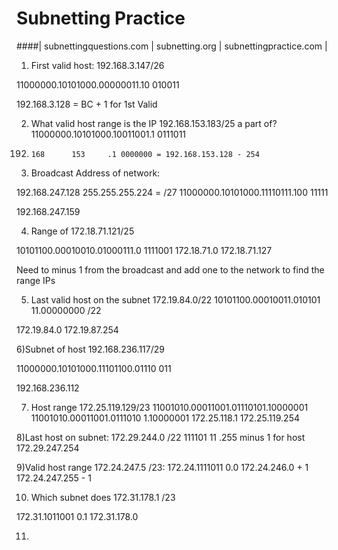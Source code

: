 # Subnetting Practice

####| subnettingquestions.com | subnetting.org | subnettingpractice.com |


1) First valid host: 192.168.3.147/26

11000000.10101000.00000011.10 010011

192.168.3.128 = BC + 1 for 1st Valid

2) What valid host range is the IP 192.168.153.183/25 a part of?
11000000.10101000.10011001.1 0111011
192.	 168	  153	  .1 0000000 = 192.168.153.128 - 254

3) Broadcast Address of network: 

192.168.247.128 255.255.255.224 = /27
11000000.10101000.11110111.100 11111

192.168.247.159

4) Range of 172.18.71.121/25

10101100.00010010.01000111.0 1111001
172.18.71.0
172.18.71.127

Need to minus 1 from the broadcast and add one to the network to find the range IPs


5) Last valid host on the subnet 172.19.84.0/22
10101100.00010011.010101 11.00000000 /22

172.19.84.0
172.19.87.254

6)Subnet of host 192.168.236.117/29 

11000000.10101000.11101100.01110 011

192.168.236.112

7) Host range 172.25.119.129/23
11001010.00011001.01110101.10000001
11001010.00011001.0111010 1.10000001
172.25.118.1
172.25.119.254

8)Last host on subnet: 172.29.244.0 /22
111101 11 .255 minus 1 for host
172.29.247.254

9)Valid host range 172.24.247.5 /23:
172.24.1111011 0.0
172.24.246.0 + 1 
172.24.247.255 - 1

10) Which subnet does 172.31.178.1 /23

172.31.1011001 0.1
172.31.178.0

11) 